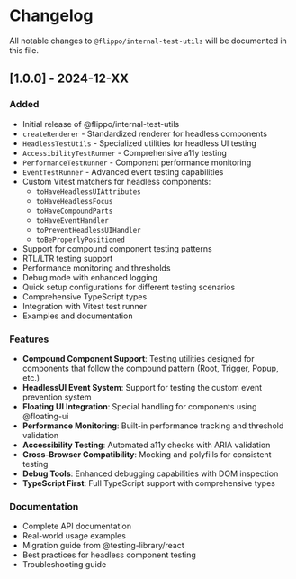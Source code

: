 # Changelog

All notable changes to `@flippo/internal-test-utils` will be documented in this file.

## [1.0.0] - 2024-12-XX

### Added
- Initial release of @flippo/internal-test-utils
- `createRenderer` - Standardized renderer for headless components
- `HeadlessTestUtils` - Specialized utilities for headless UI testing
- `AccessibilityTestRunner` - Comprehensive a11y testing
- `PerformanceTestRunner` - Component performance monitoring
- `EventTestRunner` - Advanced event testing capabilities
- Custom Vitest matchers for headless components:
  - `toHaveHeadlessUIAttributes`
  - `toHaveHeadlessFocus`
  - `toHaveCompoundParts`
  - `toHaveEventHandler`
  - `toPreventHeadlessUIHandler`
  - `toBeProperlyPositioned`
- Support for compound component testing patterns
- RTL/LTR testing support
- Performance monitoring and thresholds
- Debug mode with enhanced logging
- Quick setup configurations for different testing scenarios
- Comprehensive TypeScript types
- Integration with Vitest test runner
- Examples and documentation

### Features
- **Compound Component Support**: Testing utilities designed for components that follow the compound pattern (Root, Trigger, Popup, etc.)
- **HeadlessUI Event System**: Support for testing the custom event prevention system
- **Floating UI Integration**: Special handling for components using @floating-ui
- **Performance Monitoring**: Built-in performance tracking and threshold validation
- **Accessibility Testing**: Automated a11y checks with ARIA validation
- **Cross-Browser Compatibility**: Mocking and polyfills for consistent testing
- **Debug Tools**: Enhanced debugging capabilities with DOM inspection
- **TypeScript First**: Full TypeScript support with comprehensive types

### Documentation
- Complete API documentation
- Real-world usage examples
- Migration guide from @testing-library/react
- Best practices for headless component testing
- Troubleshooting guide
